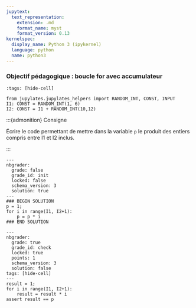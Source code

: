 ```yaml
---
jupytext:
  text_representation:
    extension: .md
    format_name: myst
    format_version: 0.13
kernelspec:
  display_name: Python 3 (ipykernel)
  language: python
  name: python3
---
```


### Objectif pédagogique : boucle for avec accumulateur

```{code-cell}
:tags: [hide-cell]

from jupylates.jupylates_helpers import RANDOM_INT, CONST, INPUT
I1: CONST = RANDOM_INT(1, 6)
I2: CONST = I1 + RANDOM_INT(10,12)
```

:::{admonition} Consigne

Écrire le code permettant de mettre dans la variable `p`
le produit des entiers compris entre I1 et I2 inclus.

:::

```{code-cell}
---
nbgrader:
  grade: false
  grade_id: init
  locked: false
  schema_version: 3
  solution: true
---
### BEGIN SOLUTION
p = 1;
for i in range(I1, I2+1):
    p = p * i
### END SOLUTION
```

```{code-cell}
---
nbgrader:
  grade: true
  grade_id: check
  locked: true
  points: 1
  schema_version: 3
  solution: false
tags: [hide-cell]
---
result = 1;
for i in range(I1, I2+1):
    result = result * i
assert result == p
```
